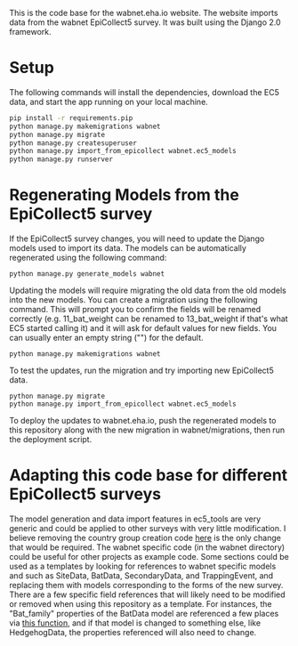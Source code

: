 This is the code base for the wabnet.eha.io website.
The website imports data from the wabnet EpiCollect5 survey.
It was built using the Django 2.0 framework.

# Setup

The following commands will install the dependencies, download the EC5 data, and start the app running on your local machine.

```bash
pip install -r requirements.pip
python manage.py makemigrations wabnet
python manage.py migrate
python manage.py createsuperuser
python manage.py import_from_epicollect wabnet.ec5_models
python manage.py runserver
```

# Regenerating Models from the EpiCollect5 survey

If the EpiCollect5 survey changes, you will need to update the Django models used to import its data.
The models can be automatically regenerated using the following command:
```
python manage.py generate_models wabnet
```
Updating the models will require migrating the old data from the old models into the new models. You can create a migration using the following command.
This will prompt you to confirm the fields will be renamed correctly (e.g. 11_bat_weight can be renamed to 13_bat_weight if that's what EC5 started calling it)
and it will ask for default values for new fields. You can usually enter an empty string ("") for the default.
```
python manage.py makemigrations wabnet
```
To test the updates, run the migration and try importing new EpiCollect5 data.
```
python manage.py migrate
python manage.py import_from_epicollect wabnet.ec5_models
```
To deploy the updates to wabnet.eha.io, push the regenerated models to this repository along with the new migration in wabnet/migrations, then run the deployment script.

# Adapting this code base for different EpiCollect5 surveys

The model generation and data import features in ec5_tools are very generic and could be applied to other surveys with very little modification. I believe removing the country group creation code [here](https://github.com/ecohealthalliance/wab-net-website/blob/5efcdeb26667d245b47081ababa176fa77d06d99/ec5_tools/import_from_epicollect.py#L181) is the only change that would be required. The wabnet specific code (in the wabnet directory) could be useful for other projects as example code. Some sections could be used as a templates by looking for references to wabnet specific models and such as SiteData, BatData, SecondaryData, and TrappingEvent, and replacing them with models corresponding to the forms of the new survey. There are a few specific field references that will likely need to be modified or removed when using this repository as a template. For instances, the "Bat_family" properties of the BatData model are referenced a few places via [this function](https://github.com/ecohealthalliance/wab-net-website/blob/5efcdeb26667d245b47081ababa176fa77d06d99/wabnet/views.py#L28),  and if that model is changed to something else, like HedgehogData, the properties referenced will also need to change.

